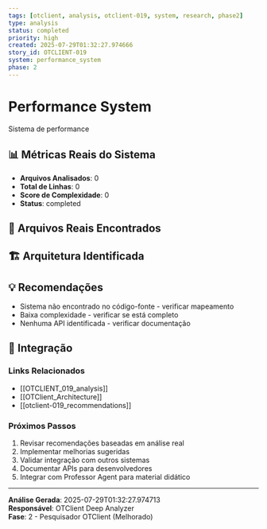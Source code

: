 ```yaml
---
tags: [otclient, analysis, otclient-019, system, research, phase2]
type: analysis
status: completed
priority: high
created: 2025-07-29T01:32:27.974666
story_id: OTCLIENT-019
system: performance_system
phase: 2
---
```


# Performance System

Sistema de performance

## 📊 Métricas Reais do Sistema

- **Arquivos Analisados**: 0
- **Total de Linhas**: 0
- **Score de Complexidade**: 0
- **Status**: completed

## 📁 Arquivos Reais Encontrados


## 🏗️ Arquitetura Identificada

## 💡 Recomendações
- Sistema não encontrado no código-fonte - verificar mapeamento
- Baixa complexidade - verificar se está completo
- Nenhuma API identificada - verificar documentação


## 🔗 Integração

### Links Relacionados
- [[OTCLIENT_019_analysis]]
- [[OTClient_Architecture]]
- [[otclient-019_recommendations]]

### Próximos Passos
1. Revisar recomendações baseadas em análise real
2. Implementar melhorias sugeridas
3. Validar integração com outros sistemas
4. Documentar APIs para desenvolvedores
5. Integrar com Professor Agent para material didático

---

**Análise Gerada**: 2025-07-29T01:32:27.974713  
**Responsável**: OTClient Deep Analyzer  
**Fase**: 2 - Pesquisador OTClient (Melhorado)
